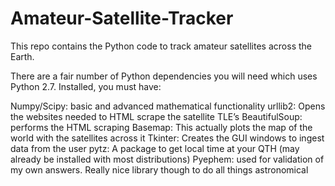 # Amateur-Satellite-Tracker
This repo contains the Python code to track amateur satellites across the Earth.

There are a fair number of Python dependencies you will need which uses Python 2.7. Installed, you must have:

Numpy/Scipy: basic and advanced mathematical functionality
urllib2: Opens the websites needed to HTML scrape the satellite TLE’s
BeautifulSoup: performs the HTML scraping
Basemap: This actually plots the map of the world with the satellites across it
Tkinter: Creates the GUI windows to ingest data from the user
pytz: A package to get local time at your QTH (may already be installed with most distributions)
Pyephem: used for validation of my own answers. Really nice library though to do all things astronomical
